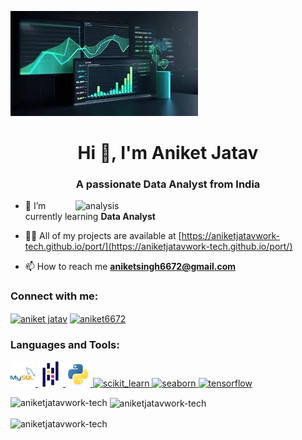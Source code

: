 ![logo](https://github.com/aniketjatavwork-tech/aniketjatavwork-tech/blob/main/download%20(1).jpeg)

<h1 align="center">Hi 👋, I'm Aniket Jatav</h1>
<h3 align="center">A passionate Data Analyst from India</h3>
<img align="right" alt="analysis" width="400" src="https://chatgpt.com/s/m_68bc3a98780081918b39a8df1e8a258d">

- 🌱 I’m currently learning **Data Analyst**

- 👨‍💻 All of my projects are available at [https://aniketjatavwork-tech.github.io/port/](https://aniketjatavwork-tech.github.io/port/)

- 📫 How to reach me **aniketsingh6672@gmail.com**

<h3 align="left">Connect with me:</h3>
<p align="left">
<a href="https://linkedin.com/in/aniket jatav" target="blank"><img align="center" src="https://raw.githubusercontent.com/rahuldkjain/github-profile-readme-generator/master/src/images/icons/Social/linked-in-alt.svg" alt="aniket jatav" height="30" width="40" /></a>
<a href="https://www.leetcode.com/aniket6672" target="blank"><img align="center" src="https://raw.githubusercontent.com/rahuldkjain/github-profile-readme-generator/master/src/images/icons/Social/leet-code.svg" alt="aniket6672" height="30" width="40" /></a>
</p>

<h3 align="left">Languages and Tools:</h3>
<p align="left"> <a href="https://www.mysql.com/" target="_blank" rel="noreferrer"> <img src="https://raw.githubusercontent.com/devicons/devicon/master/icons/mysql/mysql-original-wordmark.svg" alt="mysql" width="40" height="40"/> </a> <a href="https://pandas.pydata.org/" target="_blank" rel="noreferrer"> <img src="https://raw.githubusercontent.com/devicons/devicon/2ae2a900d2f041da66e950e4d48052658d850630/icons/pandas/pandas-original.svg" alt="pandas" width="40" height="40"/> </a> <a href="https://www.python.org" target="_blank" rel="noreferrer"> <img src="https://raw.githubusercontent.com/devicons/devicon/master/icons/python/python-original.svg" alt="python" width="40" height="40"/> </a> <a href="https://scikit-learn.org/" target="_blank" rel="noreferrer"> <img src="https://upload.wikimedia.org/wikipedia/commons/0/05/Scikit_learn_logo_small.svg" alt="scikit_learn" width="40" height="40"/> </a> <a href="https://seaborn.pydata.org/" target="_blank" rel="noreferrer"> <img src="https://seaborn.pydata.org/_images/logo-mark-lightbg.svg" alt="seaborn" width="40" height="40"/> </a> <a href="https://www.tensorflow.org" target="_blank" rel="noreferrer"> <img src="https://www.vectorlogo.zone/logos/tensorflow/tensorflow-icon.svg" alt="tensorflow" width="40" height="40"/> </a> </p>

<p><img align="left" src="https://github-readme-stats.vercel.app/api/top-langs?username=aniketjatavwork-tech&show_icons=true&locale=en&layout=compact" alt="aniketjatavwork-tech" /></p>

<p>&nbsp;<img align="center" src="https://github-readme-stats.vercel.app/api?username=aniketjatavwork-tech&show_icons=true&locale=en" alt="aniketjatavwork-tech" /></p>

<p><img align="center" src="https://github-readme-streak-stats.herokuapp.com/?user=aniketjatavwork-tech&" alt="aniketjatavwork-tech" /></p>
